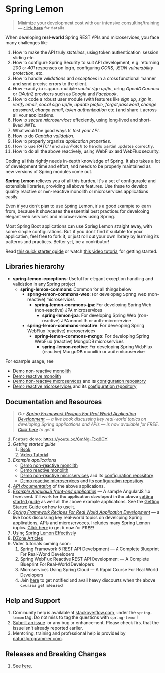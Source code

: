 # Spring Lemon

> Minimize your development cost with our intensive consulting/training — [click here](https://www.naturalprogrammer.com/) for details.

When developing **real-world** Spring REST APIs and microservices, you face many challenges like

1. How to make the API truly _stateless_, using token authentication, session sliding etc.
1. How to configure Spring Security to suit API development, e.g. returning _200_ or _401_ responses on login, configuring _CORS_, _JSON vulnerability protection_, etc.
1. How to handle _validations_ and _exceptions_ in a cross functional manner and send precise errors to the client.
1. How exactly to support multiple _social sign up/in_, using _OpenID Connect_ or _OAuth2_ providers such as _Google_ and _Facebook_.
1. How to code a robust user module (with features like _sign up_, _sign in_, _verify email_, _social sign up/in_, _update profile_, _forgot password_, _change password_, _change email_, _token authentication_ etc.) and share it across all your applications.
1. How to _secure microservices_ effeciently, using long-lived and short-lived JWTs.
1. What would be good ways to _test your API_.
1. How to do _Captcha validation_.
1. How to properly organize _application properties_.
1. How to use _PATCH_ and _JsonPatch_ to handle partial updates correctly.
1. How to do all the above reactively, using WebFlux and WebFlux security.

Coding all this rightly needs in-depth knowledge of Spring. It also takes a lot of development time and effort, and needs to be properly maintained as new versions of Spring modules come out.

**Spring Lemon** relieves you of all this burden. It's a set of configurable and extensible libraries, providing all above features. Use these to develop quality reactive or non-reactive monolith or microservices applications easily.  

Even if you don't plan to use Spring Lemon, it's a good example to learn from, because it showcases the essential best practices for developing elegant web services and microservices using Spring.

Most Spring Boot applications can use Spring Lemon straight away, with some simple configurations. But, if you don't find it suitable for your application, feel free to fork it, or just roll out your own library by learning its patterns and practices. Better yet, be a contributor!

Read [this quick starter guide](https://github.com/naturalprogrammer/spring-lemon/wiki/Getting-Started-With-Spring-Lemon) or watch [this video tutorial](https://www.naturalprogrammer.com/p/spring-lemon-restful-web-services-development) for getting started.

## Libraries hierarchy

* **spring-lemon-exceptions**: Useful for elegant exception handling and validation in any Spring project
    * **spring-lemon-commons**: Common for all things below
        * **spring-lemon-commons-web**: For developing Spring Web (non-reactive) microservices
            * **spring-lemon-commons-jpa**: For developing Spring Web (non-reactive) JPA microservices
                * **spring-lemon-jpa**: For developing Spring Web (non-reactive) JPA monolith or auth-microservice
        * **spring-lemon-commons-reactive**: For developing Spring WebFlux (reactive) microservices
            * **spring-lemon-commons-mongo**: For developing Spring WebFlux (reactive) MongoDB microservices
                * **spring-lemon-rective**: For developing Spring WebFlux (reactive) MongoDB monolith or auth-microservice

For example usage, see

* [Demo non-reactive monolith](https://github.com/naturalprogrammer/spring-lemon/tree/master/lemon-demo-jpa)
* [Demo reactive monolith](https://github.com/naturalprogrammer/spring-lemon/tree/master/lemon-demo-reactive)
* [Demo non-reactive microservices](https://github.com/naturalprogrammer/np-microservices-sample-01) and its [configuration repository](https://github.com/naturalprogrammer/np-microservices-sample-01-config)
* [Demo reactive microservices](https://github.com/naturalprogrammer/np-microservices-sample-02) and its [configuration repository](https://github.com/naturalprogrammer/np-microservices-sample-02-config)

## Documentation and Resources

> _Our [Spring Framework Recipes For Real World Application Development](https://www.naturalprogrammer.com/p/spring-framework-book-of-best-practices) — a live book discussing key real-world topics on developing Spring applications and APIs — is now available for FREE. [Click here](https://www.naturalprogrammer.com/p/spring-framework-book-of-best-practices) to get it._

1. Feature demo: https://youtu.be/6mNg-Feq8CY
1. _Getting started guide_
   1. [Book](https://github.com/naturalprogrammer/spring-lemon/wiki/Getting-Started-With-Spring-Lemon)
   1. [Video Tutorial](https://www.naturalprogrammer.com/p/spring-lemon-restful-web-services-development)
1. _Example applications_
    * [Demo non-reactive monolith](https://github.com/naturalprogrammer/spring-lemon/tree/master/lemon-demo-jpa)
    * [Demo reactive monolith](https://github.com/naturalprogrammer/spring-lemon/tree/master/lemon-demo-reactive)
    * [Demo non-reactive microservices](https://github.com/naturalprogrammer/np-microservices-sample-01) and its [configuration repository](https://github.com/naturalprogrammer/np-microservices-sample-01-config)
    * [Demo reactive microservices](https://github.com/naturalprogrammer/np-microservices-sample-02) and its [configuration repository](https://github.com/naturalprogrammer/np-microservices-sample-02-config)
1. _[API documentation](https://documenter.getpostman.com/view/305915/RVu2mqEH)_ of the above applications.
1. _[Example AngularJS front-end application](https://github.com/naturalprogrammer/spring-lemon/tree/master/lemon-demo-angularjs)_ — A sample AngularJS 1.x front-end. It'll work for the application developed in the above [getting started guide](https://github.com/naturalprogrammer/spring-lemon/wiki/Getting-Started-With-Spring-Lemon) as well all the above example applications. See the [Getting Started Guide](https://github.com/naturalprogrammer/spring-lemon/wiki/Getting-Started-With-Spring-Lemon) on how to use it.
1. _[Spring Framework Recipes For Real World Application Development](https://www.naturalprogrammer.com/p/spring-framework-book-of-best-practices)_ — a live book discussing key real-world topics on developing Spring applications, APIs and microservoces. Includes many Spring Lemon topics. [Click here](https://www.naturalprogrammer.com/p/spring-framework-book-of-best-practices) to get it now for FREE!
1. [Using Spring Lemon Effectively](https://github.com/naturalprogrammer/spring-lemon/wiki/Using-Spring-Lemon-Effectively)
1. [DZone Articles](https://dzone.com/users/1211183/skpatel20.html)
1. Video tutorials coming soon:
   1. Spring Framework 5 REST API Development — A Complete Blueprint For Real-World Developers
   1. Spring WebFlux Reactive REST API Development — A Complete Blueprint For Real-World Developers
   1. Microservices Using Spring Cloud — A Rapid Course For Real World Developers
   1. Join [here](https://www.naturalprogrammer.com/p/spring-framework-book-of-best-practices) to get notified and avail heavy discounts when the above courses get released

## Help and Support
1. Community help is available at [stackoverflow.com](http://stackoverflow.com/questions/tagged/spring-lemon), under the `spring-lemon` tag. Do not miss to tag the questions with `spring-lemon`!
1. [Submit an issue](https://github.com/naturalprogrammer/spring-lemon/issues) for any bug or enhancement. Please check first that the issue isn't already reported earlier.
1. Mentoring, training and professional help is provided by [naturalprogrammer.com](https://www.naturalprogrammer.com).

## Releases and Breaking Changes

1. See [here](https://github.com/naturalprogrammer/spring-lemon/releases).
